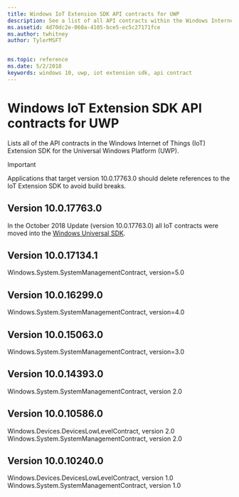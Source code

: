 ```yaml
---
title: Windows IoT Extension SDK API contracts for UWP
description: See a list of all API contracts within the Windows Internet of Things Extension SDK for the Universal Windows Platform.
ms.assetid: 4d70dc2e-060a-4105-bce5-ec5c27171fce
ms.author: twhitney
author: TylerMSFT


ms.topic: reference
ms.date: 5/2/2018
keywords: windows 10, uwp, iot extension sdk, api contract
---
```

# Windows IoT Extension SDK API contracts for UWP

Lists all of the API contracts in the Windows Internet of Things (IoT) Extension SDK for the Universal Windows Platform (UWP).

> [!IMPORTANT]
> Applications that target version 10.0.17763.0 should delete references to the IoT Extension SDK to avoid build breaks.

## Version 10.0.17763.0

In the October 2018 Update (version 10.0.17763.0) all IoT contracts were moved into the [Windows Universal SDK](windows-universal-sdk.md).

## Version 10.0.17134.1

Windows.System.SystemManagementContract, version=5.0

## Version 10.0.16299.0

Windows.System.SystemManagementContract, version=4.0

## Version 10.0.15063.0

Windows.System.SystemManagementContract, version=3.0

## Version 10.0.14393.0

Windows.System.SystemManagementContract, version 2.0

## Version 10.0.10586.0

Windows.Devices.DevicesLowLevelContract, version 2.0  
Windows.System.SystemManagementContract, version 2.0

## Version 10.0.10240.0

Windows.Devices.DevicesLowLevelContract, version 1.0
Windows.System.SystemManagementContract, version 1.0
